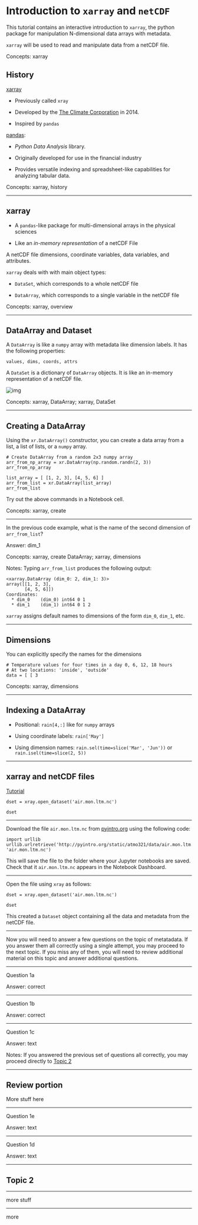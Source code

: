 <!--slidoc-defaults --pace=1,5,2,30 -->

# Introduction to `xarray` and `netCDF`

This tutorial contains an interactive introduction to `xarray`, the
python package for manipulation N-dimensional data arrays with
metadata.

`xarray` will be used to read and manipulate data from a
netCDF file.

Concepts: xarray

## History

[xarray](http://xarray.pydata.org/en/stable/index.html)

- Previously called `xray`

- Developed by the [The Climate Corporation](http://climate.com) in 2014.

- Inspired by `pandas`


[pandas](http://pandas.pydata.org):

- *Python Data Analysis* library.

- Originally developed for use in the financial industry

- Provides versatile indexing and spreadsheet-like capabilities for
analyzing tabular data.

Concepts: xarray, history

---

## xarray

- A `pandas`-like package for multi-dimensional arrays in the physical sciences

- Like an *in-memory representation* of a netCDF File

A netCDF file dimensions, coordinate variables, data variables, and attributes.

`xarray` deals with with main object types:

 - `DataSet`, which corresponds to a whole netCDF file

 - `DataArray`, which corresponds to a single variable in the netCDF file


Concepts: xarray, overview

---


## DataArray and Dataset

A `DataArray` is like a `numpy` array with metadata like dimension labels. It has the
following properties:

    values, dims, coords, attrs


A `DataSet` is a dictionary of `DataArray` objects. It is like an
in-memory representation of a netCDF file.

![img](http://xarray.pydata.org/en/stable/_images/dataset-diagram.png)


Concepts: xarray, DataArray; xarray, DataSet

---

## Creating a DataArray

Using the `xr.DataArray()` constructor, you can create a data array
from a list, a list of lists, or a `numpy` array.

    # Create DataArray from a random 2x3 numpy array
    arr_from_np_array = xr.DataArray(np.random.randn(2, 3))
	arr_from_np_array

    list_array = [ [1, 2, 3], [4, 5, 6] ]
    arr_from_list = xr.DataArray(list_array)
	arr_from_list

Try out the above commands in a Notebook cell.

Concepts: xarray, create

---

In the previous code example, what is the name of the second dimension of `arr_from_list`?

Answer: dim_1

Concepts: xarray, create DataArray; xarray, dimensions

Notes: Typing `arr_from_list` produces the following output:

    <xarray.DataArray (dim_0: 2, dim_1: 3)>
    array([[1, 2, 3],
           [4, 5, 6]])
    Coordinates:
      * dim_0    (dim_0) int64 0 1
      * dim_1    (dim_1) int64 0 1 2

`xarray` assigns default names to dimensions of the form
`dim_0`, `dim_1`, etc.

---

## Dimensions

You can explicitly specify the names for the dimensions

    # Temperature values for four times in a day 0, 6, 12, 18 hours 
    # At two locations: 'inside', 'outside'
	data = [ [ 3

Concepts: xarray, dimensions

---

## Indexing a DataArray

- Positional: `rain[4,:]` like for `numpy` arrays

- Using coordinate labels: `rain['May']`

- Using dimension names: `rain.sel(time=slice('Mar', 'Jun'))` or `rain.isel(time=slice(2, 5))`


---

## xarray and netCDF files

[Tutorial](http://nbviewer.jupyter.org/github/nicolasfauchereau/metocean/blob/master/notebooks/xray.ipynb)

```
dset = xray.open_dataset('air.mon.ltm.nc')

dset
```

---

Download the file `air.mon.ltm.nc` from
[pyintro.org](http://pyintro.org) using the following code:

    import urllib
	urllib.urlretrieve('http://pyintro.org/static/atmo321/data/air.mon.ltm.nc', 'air.mon.ltm.nc')

This will save the file to the folder where your Jupyter notebooks are
saved. Check that it `air.mon.ltm.nc` appears in the Notebook Dashboard.

---

Open the file using `xray` as follows:

```
dset = xray.open_dataset('air.mon.ltm.nc')

dset
```

This created a `Dataset` object containing all the data and metadata
from the netCDF file.

---

Now you will need to answer a few questions on the topic of metatadata. If you
answer them all correctly using a single attempt, you may proceed to the
next topic. If you miss any of them, you will need to review
additional material on this topic and answer additional questions.

---

Question 1a

Answer: correct

---

Question 1b

Answer: correct

---

Question 1c

Answer: text

Notes: If you answered the previous set of questions all correctly,
you may proceed directly to [Topic 2](#)


---

## Review portion

More stuff here

---


Question 1e

Answer: text

---


Question 1d

Answer: text

---

## Topic 2


---

more stuff


---

more 
